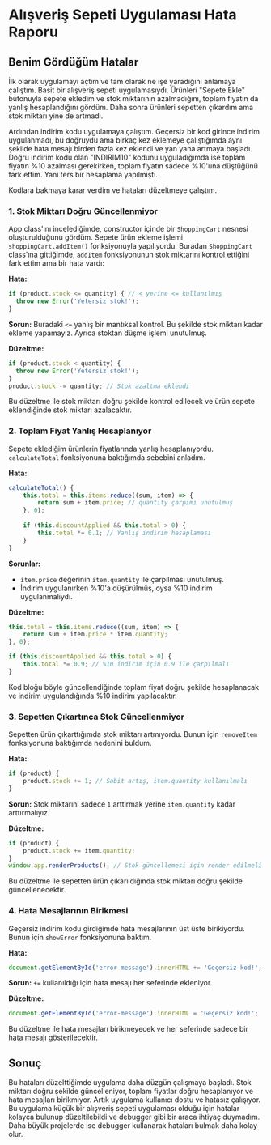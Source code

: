 # Alışveriş Sepeti Uygulaması Hata Raporu

## Benim Gördüğüm Hatalar

İlk olarak uygulamayı açtım ve tam olarak ne işe yaradığını anlamaya çalıştım. Basit bir alışveriş sepeti uygulamasıydı.
Ürünleri "Sepete Ekle" butonuyla sepete ekledim ve stok miktarının azalmadığını, toplam fiyatın da yanlış hesaplandığını gördüm. 
Daha sonra ürünleri sepetten çıkardım ama stok miktarı yine de artmadı.

Ardından indirim kodu uygulamaya çalıştım. Geçersiz bir kod girince indirim uygulanmadı, bu doğruydu ama birkaç kez eklemeye çalıştığımda aynı şekilde hata mesajı birden fazla kez eklendi ve yan yana artmaya başladı. Doğru indirim kodu olan "INDIRIM10" kodunu uyguladığımda ise toplam fiyatın %10 azalması gerekirken, toplam fiyatın sadece %10'una düştüğünü fark ettim. Yani ters bir hesaplama yapılmıştı.

Kodlara bakmaya karar verdim ve hataları düzeltmeye çalıştım.

### 1. Stok Miktarı Doğru Güncellenmiyor

App class'ını incelediğimde, constructor içinde bir `ShoppingCart` nesnesi oluşturulduğunu gördüm. Sepete ürün ekleme işlemi `shoppingCart.addItem()` fonksiyonuyla yapılıyordu. Buradan `ShoppingCart` class'ına gittiğimde, `addItem` fonksiyonunun stok miktarını kontrol ettiğini fark ettim ama bir hata vardı:

**Hata:**
```javascript
if (product.stock <= quantity) { // < yerine <= kullanılmış
  throw new Error('Yetersiz stok!');
}
```
**Sorun:** Buradaki `<=` yanlış bir mantıksal kontrol. Bu şekilde stok miktarı kadar ekleme yapamayız. Ayrıca stoktan düşme işlemi unutulmuş.

**Düzeltme:**
```javascript
if (product.stock < quantity) {
  throw new Error('Yetersiz stok!');
}
product.stock -= quantity; // Stok azaltma eklendi
```
Bu düzeltme ile stok miktarı doğru şekilde kontrol edilecek ve ürün sepete eklendiğinde stok miktarı azalacaktır.

### 2. Toplam Fiyat Yanlış Hesaplanıyor

Sepete eklediğim ürünlerin fiyatlarında yanlış hesaplanıyordu. `calculateTotal` fonksiyonuna baktığımda sebebini anladım.

**Hata:**
```javascript
calculateTotal() {
    this.total = this.items.reduce((sum, item) => {
        return sum + item.price; // quantity çarpımı unutulmuş
    }, 0);
    
    if (this.discountApplied && this.total > 0) {
        this.total *= 0.1; // Yanlış indirim hesaplaması
    }
}
```
**Sorunlar:**
- `item.price` değerinin `item.quantity` ile çarpılması unutulmuş.
- İndirim uygulanırken %10'a düşürülmüş, oysa %10 indirim uygulanmalıydı.

**Düzeltme:**
```javascript
this.total = this.items.reduce((sum, item) => {
    return sum + item.price * item.quantity;
}, 0);

if (this.discountApplied && this.total > 0) {
    this.total *= 0.9; // %10 indirim için 0.9 ile çarpılmalı
}
```
Kod bloğu böyle güncellendiğinde toplam fiyat doğru şekilde hesaplanacak ve indirim uygulandığında %10 indirim yapılacaktır.

### 3. Sepetten Çıkartınca Stok Güncellenmiyor

Sepetten ürün çıkarttığımda stok miktarı artmıyordu. Bunun için `removeItem` fonksiyonuna baktığımda nedenini buldum.

**Hata:**
```javascript
if (product) {
    product.stock += 1; // Sabit artış, item.quantity kullanılmalı
}
```
**Sorun:** Stok miktarını sadece `1` arttırmak yerine `item.quantity` kadar arttırmalıyız.

**Düzeltme:**
```javascript
if (product) {
    product.stock += item.quantity;
}
window.app.renderProducts(); // Stok güncellemesi için render edilmeli
```
Bu düzeltme ile sepetten ürün çıkarıldığında stok miktarı doğru şekilde güncellenecektir.

### 4. Hata Mesajlarının Birikmesi

Geçersiz indirim kodu girdiğimde hata mesajlarının üst üste birikiyordu. Bunun için `showError` fonksiyonuna baktım.

**Hata:**
```javascript
document.getElementById('error-message').innerHTML += 'Geçersiz kod!';
```
**Sorun:** `+=` kullanıldığı için hata mesajı her seferinde ekleniyor.

**Düzeltme:**
```javascript
document.getElementById('error-message').innerHTML = 'Geçersiz kod!';
```
Bu düzeltme ile hata mesajları birikmeyecek ve her seferinde sadece bir hata mesajı gösterilecektir.

## Sonuç
Bu hataları düzelttiğimde uygulama daha düzgün çalışmaya başladı. Stok miktarı doğru şekilde güncelleniyor, toplam fiyatlar doğru hesaplanıyor ve hata mesajları birikmiyor. Artık uygulama kullanıcı dostu ve hatasız çalışıyor. Bu uygulama küçük bir alışveriş sepeti uygulaması olduğu için hatalar kolayca bulunup düzeltilebildi ve debugger gibi bir araca ihtiyaç duymadım. Daha büyük projelerde ise debugger kullanarak hataları bulmak daha kolay olur.